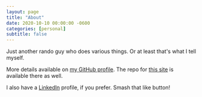 ```yaml
---
layout: page
title: "About"
date: 2020-10-10 00:00:00 -0600
categories: [personal]
subtitle: false
---
```


Just another rando guy who does various things. Or at least that's what I tell myself.

More details available on [my GitHub profile][profile]. The repo for [this site][site-repo] is available there as well.

I also have a [LinkedIn][linkedin] profile, if you prefer. Smash that like button!

[profile]: https://github.com/madajczyk
[site-repo]: https://github.com/madajczyk/madajczyk.com
[linkedin]: https://www.linkedin.com/in/madajczyk

